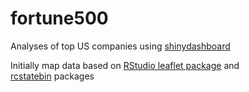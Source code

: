 # fortune500
Analyses of top US companies using [shinydashboard](https://github.com/rstudio/shinydashboard)

Initially map data based on [RStudio leaflet package](https://github.com/rstudio/leaflet) and  
   [rcstatebin](https://github.com/ramnathv/rcstatebin) packages
